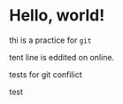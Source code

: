 # Hello, world!
thi is a practice for `git`

tent line is eddited on online.


tests for git confilict


test 
